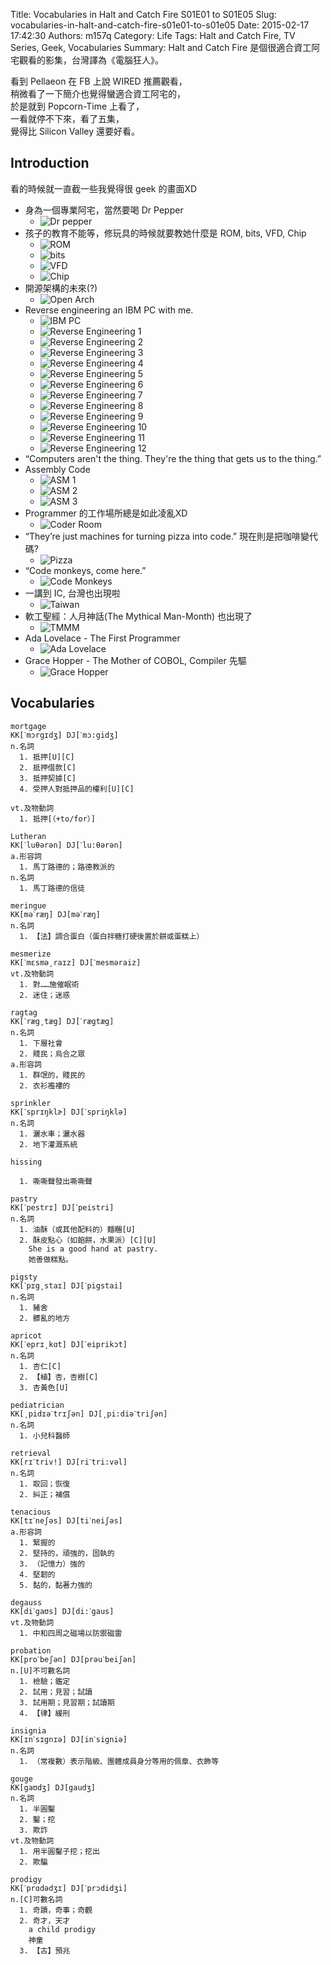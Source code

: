 Title: Vocabularies in Halt and Catch Fire S01E01 to S01E05
Slug: vocabularies-in-halt-and-catch-fire-s01e01-to-s01e05
Date: 2015-02-17 17:42:30
Authors: m157q
Category: Life
Tags: Halt and Catch Fire, TV Series, Geek, Vocabularies
Summary: Halt and Catch Fire 是個很適合資工阿宅觀看的影集，台灣譯為《電腦狂人》。

看到 Pellaeon 在 FB 上說 WIRED 推薦觀看，  
稍微看了一下簡介也覺得蠻適合資工阿宅的，  
於是就到 Popcorn-Time 上看了，  
一看就停不下來，看了五集，  
覺得比 Silicon Valley 還要好看。  
    
    
## Introduction
    
看的時候就一直截一些我覺得很 geek 的畫面XD  
    
+ 身為一個專業阿宅，當然要喝 Dr Pepper
    + ![Dr pepper](/images/vocabularies-in-halt-and-catch-fire-s01e01-to-s01e05/drpepper.png)
+ 孩子的教育不能等，修玩具的時候就要教她什麼是 ROM, bits, VFD, Chip    
    + ![ROM](/images/vocabularies-in-halt-and-catch-fire-s01e01-to-s01e05/toy_rom.png)
    + ![bits](/images/vocabularies-in-halt-and-catch-fire-s01e01-to-s01e05/toy_bits.png)
    + ![VFD](/images/vocabularies-in-halt-and-catch-fire-s01e01-to-s01e05/toy_vfd.png)
    + ![Chip](/images/vocabularies-in-halt-and-catch-fire-s01e01-to-s01e05/toy_chip.png)
+ 開源架構的未來(?) 
    + ![Open Arch](/images/vocabularies-in-halt-and-catch-fire-s01e01-to-s01e05/openarch.png)
+ Reverse engineering an IBM PC with me.
    + ![IBM PC](/images/vocabularies-in-halt-and-catch-fire-s01e01-to-s01e05/ibmpc.png)
    + ![Reverse Engineering 1](/images/vocabularies-in-halt-and-catch-fire-s01e01-to-s01e05/re1.png)
    + ![Reverse Engineering 2](/images/vocabularies-in-halt-and-catch-fire-s01e01-to-s01e05/re2.png)
    + ![Reverse Engineering 3](/images/vocabularies-in-halt-and-catch-fire-s01e01-to-s01e05/re3.png)
    + ![Reverse Engineering 4](/images/vocabularies-in-halt-and-catch-fire-s01e01-to-s01e05/re4.png)
    + ![Reverse Engineering 5](/images/vocabularies-in-halt-and-catch-fire-s01e01-to-s01e05/re5.png)
    + ![Reverse Engineering 6](/images/vocabularies-in-halt-and-catch-fire-s01e01-to-s01e05/re6.png)
    + ![Reverse Engineering 7](/images/vocabularies-in-halt-and-catch-fire-s01e01-to-s01e05/re7.png)
    + ![Reverse Engineering 8](/images/vocabularies-in-halt-and-catch-fire-s01e01-to-s01e05/re8.png)
    + ![Reverse Engineering 9](/images/vocabularies-in-halt-and-catch-fire-s01e01-to-s01e05/re9.png)
    + ![Reverse Engineering 10](/images/vocabularies-in-halt-and-catch-fire-s01e01-to-s01e05/re10.png)
    + ![Reverse Engineering 11](/images/vocabularies-in-halt-and-catch-fire-s01e01-to-s01e05/re11.png)
    + ![Reverse Engineering 12](/images/vocabularies-in-halt-and-catch-fire-s01e01-to-s01e05/re12.png)
+ “Computers aren't the thing. They're the thing that gets us to the thing.”
+ Assembly Code
    + ![ASM 1](/images/vocabularies-in-halt-and-catch-fire-s01e01-to-s01e05/asm1.png)
    + ![ASM 2](/images/vocabularies-in-halt-and-catch-fire-s01e01-to-s01e05/asm2.png)
    + ![ASM 3](/images/vocabularies-in-halt-and-catch-fire-s01e01-to-s01e05/asm3.png)
+ Programmer 的工作場所總是如此凌亂XD
    + ![Coder Room](/images/vocabularies-in-halt-and-catch-fire-s01e01-to-s01e05/coderroom.png)
+ “They’re just machines for turning pizza into code.” 現在則是把咖啡變代碼?
    + ![Pizza](/images/vocabularies-in-halt-and-catch-fire-s01e01-to-s01e05/pizza.png)
+ “Code monkeys, come here.”
    + ![Code Monkeys](/images/vocabularies-in-halt-and-catch-fire-s01e01-to-s01e05/codemonkeys.png)
+ 一講到 IC, 台灣也出現啦
    + ![Taiwan](/images/vocabularies-in-halt-and-catch-fire-s01e01-to-s01e05/taiwan.png)
+ 軟工聖經：人月神話(The Mythical Man-Month) 也出現了
    + ![TMMM](/images/vocabularies-in-halt-and-catch-fire-s01e01-to-s01e05/tmmm.png)
+ Ada Lovelace - The First Programmer 
    + ![Ada Lovelace](/images/vocabularies-in-halt-and-catch-fire-s01e01-to-s01e05/adalovelace.png)
+ Grace Hopper - The Mother of COBOL, Compiler 先驅 
    + ![Grace Hopper](/images/vocabularies-in-halt-and-catch-fire-s01e01-to-s01e05/gracehopper.png)
    
## Vocabularies

```
mortgage
KK[ˋmɔrgɪdʒ] DJ[ˋmɔ:gidʒ]
n.名詞
  1. 抵押[U][C]
  2. 抵押借款[C]
  3. 抵押契據[C]
  4. 受押人對抵押品的權利[U][C]

vt.及物動詞
  1. 抵押[（+to/for）]
```
```
Lutheran
KK[ˋluθərən] DJ[ˋlu:θərən]
a.形容詞
  1. 馬丁路德的；路德教派的
n.名詞
  1. 馬丁路德的信徒
```
```
meringue
KK[məˋræŋ] DJ[məˋræŋ]
n.名詞
  1. 【法】調合蛋白（蛋白拌糖打硬後置於餅或蛋糕上）
```
```
mesmerize
KK[ˋmɛsmə͵raɪz] DJ[ˋmesməraiz]
vt.及物動詞
  1. 對……施催眠術
  2. 迷住；迷惑
```
```
ragtag
KK[ˋræg͵tæg] DJ[ˋrægtæg]
n.名詞
  1. 下層社會
  2. 賤民；烏合之眾
a.形容詞
  1. 群氓的，賤民的
  2. 衣衫襤褸的
```
```
sprinkler
KK[ˋsprɪŋklɚ] DJ[ˋspriŋklə]
n.名詞
  1. 灑水車；灑水器
  2. 地下灌溉系統
```
```
hissing

  1. 嘶嘶聲發出嘶嘶聲
```
```
pastry
KK[ˋpestrɪ] DJ[ˋpeistri]
n.名詞
  1. 油酥（或其他配料的）麵糰[U]
  2. 酥皮點心（如餡餅，水果派）[C][U]
    She is a good hand at pastry.
    她善做糕點。
```
```
pigsty
KK[ˋpɪg͵staɪ] DJ[ˋpigstai]
n.名詞
  1. 豬舍
  2. 髒亂的地方
```
```
apricot
KK[ˋeprɪ͵kɑt] DJ[ˋeiprikɔt]
n.名詞
  1. 杏仁[C]
  2. 【植】杏，杏樹[C]
  3. 杏黃色[U]
```
```
pediatrician
KK[͵pidɪəˋtrɪʃən] DJ[͵pi:diəˋtriʃən]
n.名詞
  1. 小兒科醫師
```
```
retrieval
KK[rɪˋtriv!] DJ[riˋtri:vəl]
n.名詞
  1. 取回；恢復
  2. 糾正；補償
```
```
tenacious
KK[tɪˋneʃəs] DJ[tiˋneiʃəs]
a.形容詞
  1. 緊握的
  2. 堅持的，頑強的，固執的
  3. （記憶力）強的
  4. 堅韌的
  5. 黏的，黏著力強的
```
```
degauss
KK[diˋgaʊs] DJ[di:ˋgaus]
vt.及物動詞
  1. 中和四周之磁場以防禦磁雷
```
```
probation
KK[proˋbeʃən] DJ[prəuˋbeiʃən]
n.[U]不可數名詞
  1. 檢驗；鑑定
  2. 試用；見習；試讀
  3. 試用期；見習期；試讀期
  4. 【律】緩刑
```
```
insignia
KK[ɪnˋsɪgnɪə] DJ[inˋsigniə]
n.名詞
  1. （常複數）表示階級、團體成員身分等用的佩章、衣飾等
```
```
gouge
KK[gaʊdʒ] DJ[gaudʒ]
n.名詞
  1. 半圓鑿
  2. 鑿；挖
  3. 欺詐
vt.及物動詞
  1. 用半圓鑿子挖；挖出
  2. 欺騙
```
```
prodigy
KK[ˋprɑdədʒɪ] DJ[ˋprɔdidʒi]
n.[C]可數名詞
  1. 奇蹟，奇事；奇觀
  2. 奇才，天才
    a child prodigy
    神童
  3. 【古】預兆
```

